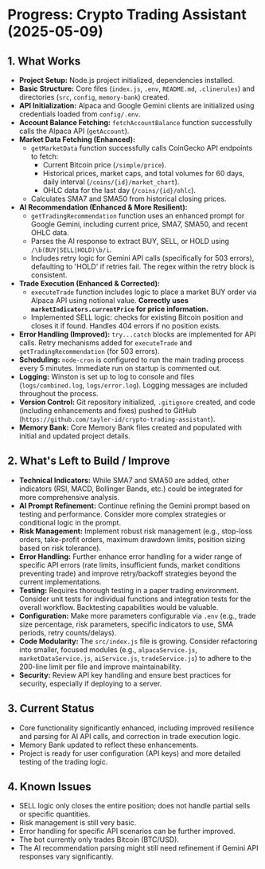 # Progress: Crypto Trading Assistant (2025-05-09)

## 1. What Works

- **Project Setup:** Node.js project initialized, dependencies installed.
- **Basic Structure:** Core files (`index.js`, `.env`, `README.md`, `.clinerules`) and directories (`src`, `config`, `memory-bank`) created.
- **API Initialization:** Alpaca and Google Gemini clients are initialized using credentials loaded from `config/.env`.
- **Account Balance Fetching:** `fetchAccountBalance` function successfully calls the Alpaca API (`getAccount`).
- **Market Data Fetching (Enhanced):**
    - `getMarketData` function successfully calls CoinGecko API endpoints to fetch:
        - Current Bitcoin price (`/simple/price`).
        - Historical prices, market caps, and total volumes for 60 days, daily interval (`/coins/{id}/market_chart`).
        - OHLC data for the last day (`/coins/{id}/ohlc`).
    - Calculates SMA7 and SMA50 from historical closing prices.
- **AI Recommendation (Enhanced & More Resilient):**
    - `getTradingRecommendation` function uses an enhanced prompt for Google Gemini, including current price, SMA7, SMA50, and recent OHLC data.
    - Parses the AI response to extract BUY, SELL, or HOLD using `/\b(BUY|SELL|HOLD)\b/i`.
    - Includes retry logic for Gemini API calls (specifically for 503 errors), defaulting to 'HOLD' if retries fail. The regex within the retry block is consistent.
- **Trade Execution (Enhanced & Corrected):**
    - `executeTrade` function includes logic to place a market BUY order via Alpaca API using notional value. **Correctly uses `marketIndicators.currentPrice` for price information.**
    - Implemented SELL logic: checks for existing Bitcoin position and closes it if found. Handles 404 errors if no position exists.
- **Error Handling (Improved):** `try...catch` blocks are implemented for API calls. Retry mechanisms added for `executeTrade` and `getTradingRecommendation` (for 503 errors).
- **Scheduling:** `node-cron` is configured to run the main trading process every 5 minutes. Immediate run on startup is commented out.
- **Logging:** Winston is set up to log to console and files (`logs/combined.log`, `logs/error.log`). Logging messages are included throughout the process.
- **Version Control:** Git repository initialized, `.gitignore` created, and code (including enhancements and fixes) pushed to GitHub (`https://github.com/tayler-id/crypto-trading-assistant`).
- **Memory Bank:** Core Memory Bank files created and populated with initial and updated project details.

## 2. What's Left to Build / Improve

- **Technical Indicators:** While SMA7 and SMA50 are added, other indicators (RSI, MACD, Bollinger Bands, etc.) could be integrated for more comprehensive analysis.
- **AI Prompt Refinement:** Continue refining the Gemini prompt based on testing and performance. Consider more complex strategies or conditional logic in the prompt.
- **Risk Management:** Implement robust risk management (e.g., stop-loss orders, take-profit orders, maximum drawdown limits, position sizing based on risk tolerance).
- **Error Handling:** Further enhance error handling for a wider range of specific API errors (rate limits, insufficient funds, market conditions preventing trade) and improve retry/backoff strategies beyond the current implementations.
- **Testing:** Requires thorough testing in a paper trading environment. Consider unit tests for individual functions and integration tests for the overall workflow. Backtesting capabilities would be valuable.
- **Configuration:** Make more parameters configurable via `.env` (e.g., trade size percentage, risk parameters, specific indicators to use, SMA periods, retry counts/delays).
- **Code Modularity:** The `src/index.js` file is growing. Consider refactoring into smaller, focused modules (e.g., `alpacaService.js`, `marketDataService.js`, `aiService.js`, `tradeService.js`) to adhere to the 200-line limit per file and improve maintainability.
- **Security:** Review API key handling and ensure best practices for security, especially if deploying to a server.

## 3. Current Status

- Core functionality significantly enhanced, including improved resilience and parsing for AI API calls, and correction in trade execution logic.
- Memory Bank updated to reflect these enhancements.
- Project is ready for user configuration (API keys) and more detailed testing of the trading logic.

## 4. Known Issues

- SELL logic only closes the entire position; does not handle partial sells or specific quantities.
- Risk management is still very basic.
- Error handling for specific API scenarios can be further improved.
- The bot currently only trades Bitcoin (BTC/USD).
- The AI recommendation parsing might still need refinement if Gemini API responses vary significantly.
